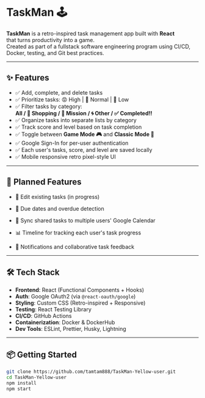 # TaskMan 🕹️

**TaskMan** is a retro-inspired task management app built with **React**  
that turns productivity into a game.  
Created as part of a fullstack software engineering program using CI/CD, Docker, testing, and Git best practices.

---

## ✨ Features

- ✅ Add, complete, and delete tasks  
- ✅ Prioritize tasks: 😡 High | 🤔 Normal | 🤢 Low  
- ✅ Filter tasks by category:  
  **All / 🛒 Shopping / 🎯 Mission / 🌀 Other / ✅ Completed!!**  
- ✅ Organize tasks into separate lists by category  
- ✅ Track score and level based on task completion  
- ✅ Toggle between **Game Mode 🎮** and **Classic Mode 💾**  
- ✅ Google Sign-In for per-user authentication  
- ✅ Each user's tasks, score, and level are saved locally  
- ✅ Mobile responsive retro pixel-style UI  

---

## 🧠 Planned Features

- 📝 Edit existing tasks (in progress)  
- 📅 Due dates and overdue detection  
- 🔁 Sync shared tasks to multiple users' Google Calendar  
- 📊 Timeline for tracking each user's task progress  

- 💬 Notifications and collaborative task feedback  

---

## 🛠️ Tech Stack

- **Frontend**: React (Functional Components + Hooks)  
- **Auth**: Google OAuth2 (via `@react-oauth/google`)  
- **Styling**: Custom CSS (Retro-inspired + Responsive)  
- **Testing**: React Testing Library  
- **CI/CD**: GitHub Actions  
- **Containerization**: Docker & DockerHub  
- **Dev Tools**: ESLint, Prettier, Husky, Lightning  

---

## 📦 Getting Started

```bash
git clone https://github.com/tamtam888/TaskMan-Yellow-user.git
cd TaskMan-Yellow-user
npm install
npm start
